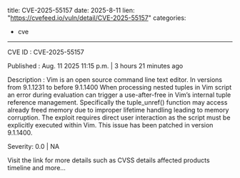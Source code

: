  
title: CVE-2025-55157
date: 2025-8-11
lien: "https://cvefeed.io/vuln/detail/CVE-2025-55157"
categories:
  - cve
---

CVE ID : CVE-2025-55157

Published :  Aug. 11
2025
11:15 p.m. | 3 hours
21 minutes ago

Description : Vim is an open source
command line text editor. In versions from 9.1.1231 to before 9.1.1400
When processing nested tuples in Vim script
an error during evaluation can trigger a use-after-free in Vim’s internal tuple reference management. Specifically
the tuple_unref() function may access already freed memory due to improper lifetime handling
leading to memory corruption. The exploit requires direct user interaction
as the script must be explicitly executed within Vim. This issue has been patched in version 9.1.1400.

Severity: 0.0 | NA

Visit the link for more details
such as CVSS details
affected products
timeline
and more...
